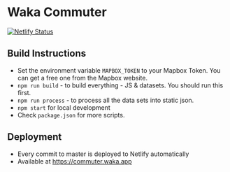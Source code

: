 # Waka Commuter

[![Netlify Status](https://api.netlify.com/api/v1/badges/366a1f64-192f-4d71-a6d6-3a7a6818b76c/deploy-status)](https://app.netlify.com/sites/adoring-cori-f9ace0/deploys)

## Build Instructions

- Set the environment variable `MAPBOX_TOKEN` to your Mapbox Token. You can get a free one from the Mapbox website.
- `npm run build` - to build everything - JS & datasets. You should run this first.
- `npm run process` - to process all the data sets into static json.
- `npm start` for local development
- Check `package.json` for more scripts.

## Deployment

- Every commit to master is deployed to Netlify automatically
- Available at <https://commuter.waka.app>
